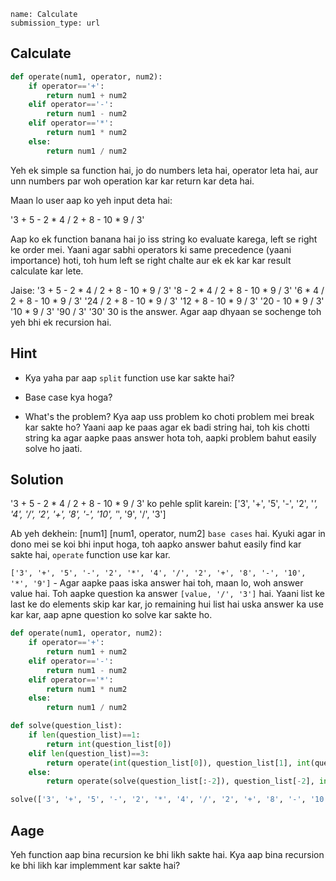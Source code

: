 ```ngMeta
name: Calculate
submission_type: url
```

## Calculate

```python
def operate(num1, operator, num2):
    if operator=='+':
        return num1 + num2
    elif operator=='-':
        return num1 - num2
    elif operator=='*':
        return num1 * num2
    else:
        return num1 / num2
```

Yeh ek simple sa function hai, jo do numbers leta hai, operator leta hai, aur unn numbers par woh operation kar kar return kar deta hai.

Maan lo user aap ko yeh input deta hai:

'3 + 5 - 2 * 4 / 2 + 8 - 10 * 9 / 3'

Aap ko ek function banana hai jo iss string ko evaluate karega, left se right ke order mei. Yaani agar sabhi operators ki same precedence (yaani importance) hoti, toh hum left se right chalte aur ek ek kar kar result calculate kar lete.

Jaise:
'3 + 5 - 2 * 4 / 2 + 8 - 10 * 9 / 3'
'8 - 2 * 4 / 2 + 8 - 10 * 9 / 3'
'6 * 4 / 2 + 8 - 10 * 9 / 3'
'24 / 2 + 8 - 10 * 9 / 3'
'12 + 8 - 10 * 9 / 3'
'20 - 10 * 9 / 3'
'10 * 9 / 3'
'90 / 3'
'30'
30 is the answer.
Agar aap dhyaan se sochenge toh yeh bhi ek recursion hai.

## Hint
- Kya yaha par aap `split` function use kar sakte hai?
  
- Base case kya hoga?
  
- What's the problem? Kya aap uss problem ko choti problem mei break kar sakte ho?
Yaani aap ke paas agar ek badi string hai, toh kis chotti string ka agar aapke paas answer hota toh, aapki problem bahut easily solve ho jaati.
  
## Solution
'3 + 5 - 2 * 4 / 2 + 8 - 10 * 9 / 3'
ko pehle split karein:
['3', '+', '5', '-', '2', '*', '4', '/', '2', '+', '8', '-', '10', '*', '9', '/', '3']

Ab yeh dekhein:
[num1]
[num1, operator, num2]
`base cases` hai. Kyuki agar in dono mei se koi bhi input hoga, toh aapko answer bahut easily find kar sakte hai, `operate` function use kar kar.

`['3', '+', '5', '-', '2', '*', '4', '/', '2', '+', '8', '-', '10', '*', '9']` - Agar aapke paas iska answer hai toh, maan lo, woh answer value hai. Toh aapke question ka answer
`[value, '/', '3']` hai. Yaani list ke last ke do elements skip kar kar, jo remaining hui list hai uska answer ka use kar kar, aap apne question ko solve kar sakte ho.

```python
def operate(num1, operator, num2):
    if operator=='+':
        return num1 + num2
    elif operator=='-':
        return num1 - num2
    elif operator=='*':
        return num1 * num2
    else:
        return num1 / num2

def solve(question_list):
    if len(question_list)==1:
        return int(question_list[0])
    elif len(question_list)==3:
        return operate(int(question_list[0]), question_list[1], int(question_list[2]))
    else:
        return operate(solve(question_list[:-2]), question_list[-2], int(question_list[-1])) 

solve(['3', '+', '5', '-', '2', '*', '4', '/', '2', '+', '8', '-', '10', '*', '9', '/', '3'])
```

## Aage
Yeh function aap bina recursion ke bhi likh sakte hai. Kya aap bina recursion ke bhi likh kar implemment kar sakte hai?
